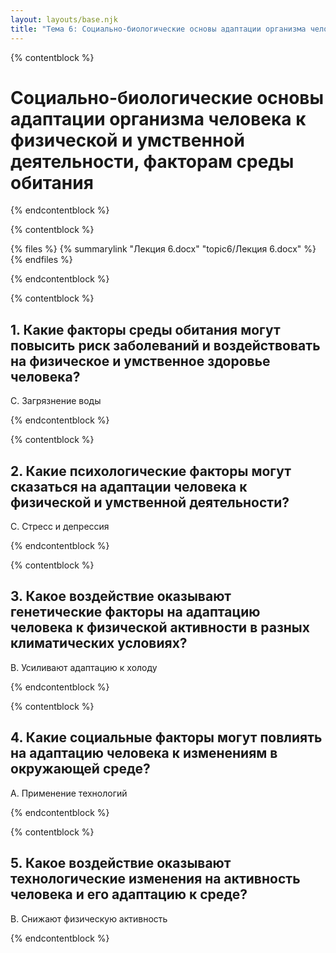```yaml
---
layout: layouts/base.njk
title: "Тема 6: Социально-биологические основы адаптации организма человека к физической и умственной деятельности, факторам среды обитания"
---
```


{% contentblock %}

# Социально-биологические основы адаптации организма человека к физической и умственной деятельности, факторам среды обитания

{% endcontentblock %}

{% contentblock %}

{% files %}
    {% summarylink "Лекция 6.docx" "topic6/Лекция 6.docx" %}
{% endfiles %}

{% endcontentblock %}

{% contentblock %}

## 1. Какие факторы среды обитания могут повысить риск заболеваний и воздействовать на физическое и умственное здоровье человека?

C. Загрязнение воды

{% endcontentblock %}

{% contentblock %}

## 2. Какие психологические факторы могут сказаться на адаптации человека к физической и умственной деятельности?

C. Стресс и депрессия

{% endcontentblock %}

{% contentblock %}

## 3. Какое воздействие оказывают генетические факторы на адаптацию человека к физической активности в разных климатических условиях? 

B. Усиливают адаптацию к холоду

{% endcontentblock %}

{% contentblock %}

## 4. Какие социальные факторы могут повлиять на адаптацию человека к изменениям в окружающей среде?

A. Применение технологий

{% endcontentblock %}

{% contentblock %}

## 5. Какое воздействие оказывают технологические изменения на активность человека и его адаптацию к среде?

B. Снижают физическую активность

{% endcontentblock %}

